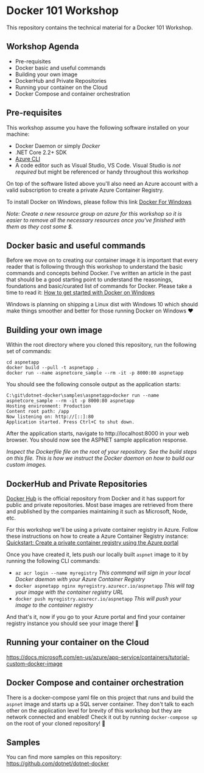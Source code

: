 # Docker 101 Workshop

This repository contains the technical material for a Docker 101 Workshop.

## Workshop Agenda

* Pre-requisites
* Docker basic and useful commands
* Building your own image
* DockerHub and Private Repositories
* Running your container on the Cloud
* Docker Compose and container orchestration

## Pre-requisites

This workshop assume you have the following software installed on your machine:

* Docker Daemon or simply _Docker_
* .NET Core 2.2+ SDK
* [Azure CLI](https://docs.microsoft.com/en-us/cli/azure/install-azure-cli?view=azure-cli-latest)
* A code editor such as Visual Studio, VS Code. Visual Studio is _not required_ but might be referenced or handy throughout this workshop

On top of the software listed above you'll also need an Azure account with a valid subscription to create a private Azure Container Registry.

To install Docker on Windows, please follow this link [Docker For Windows](https://docs.docker.com/docker-for-windows/)

_Note: Create a new resource group on azure for this workshop so it is easier to remove all the necessary resources once you've finished with them as they cost some $._

## Docker basic and useful commands

Before we move on to creating our container image it is important that every reader that is following through this workshop to understand the basic commands and concepts behind Docker. I've written an article in the past that should be a good starting point to understand the reasonings, foundations and basic/curated list of commands for Docker. Please take a time to read it: [How to get started with Docker on Windows](https://www.scalablepath.com/blog/get-started-docker-windows/)

Windows is planning on shipping a Linux dist with Windows 10 which should make things smoother and better for those running Docker on Windows ❤️

## Building your own image

Within the root directory where you cloned this repository, run the following set of commands:

```
cd aspnetapp
docker build --pull -t aspnetapp .
docker run --name aspnetcore_sample --rm -it -p 8000:80 aspnetapp
```

You should see the following console output as the application starts:

```
C:\git\dotnet-docker\samples\aspnetapp>docker run --name aspnetcore_sample --rm -it -p 8000:80 aspnetapp
Hosting environment: Production
Content root path: /app
Now listening on: http://[::]:80
Application started. Press Ctrl+C to shut down.
```

After the application starts, navigate to http://localhost:8000 in your web browser. You should now see the ASPNET sample application response.

_Inspect the Dockerfile file on the root of your repository. See the build steps on this file. This is how we instruct the Docker daemon on how to build our custom images._

## DockerHub and Private Repositories

[Docker Hub](https://hub.docker.com/) is the official repository from Docker and it has support for public and private repositories. Most base images are retrieved from there and published by the companies maintaining it such as Microsoft, Node, etc.

For this workshop we'll be using a private container registry in Azure. Follow these instructions on how to create a Azure Container Registry instance: [Quickstart: Create a private container registry using the Azure portal](https://docs.microsoft.com/en-us/azure/container-registry/container-registry-get-started-portal)

Once you have created it, lets push our locally built `aspnet` image to it by running the following CLI commands:

* `az acr login --name myregistry` _This command will sign in your local Docker daemon with your Azure Container Registry_
* `docker aspnetapp nginx myregistry.azurecr.io/aspnetapp` _This will tag your image with the container registry URL_
* `docker push myregistry.azurecr.io/aspnetapp` _This will push your image to the container registry_

And that's it, now if you go to your Azure portal and find your container registry instance you should see your image there! 🎉

## Running your container on the Cloud

https://docs.microsoft.com/en-us/azure/app-service/containers/tutorial-custom-docker-image

## Docker Compose and container orchestration

There is a docker-compose yaml file on this project that runs and build the `aspnet` image and starts up a SQL server container. They don't talk to each other on the application level for brevity of this workshop but they are network connected and enabled! Check it out by running `docker-compose up` on the root of your cloned repository! 🚀

## Samples

You can find more samples on this repository: https://github.com/dotnet/dotnet-docker
